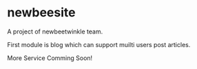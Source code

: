 newbeesite
==========

A project of newbeetwinkle team. 

First module is blog which can support muilti users post articles.

More Service Comming Soon!
